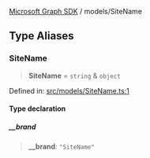 [Microsoft Graph SDK](../README.md) / models/SiteName

## Type Aliases

### SiteName

> **SiteName** = `string` & `object`

Defined in: [src/models/SiteName.ts:1](https://github.com/Future-Secure-AI/microsoft-graph/blob/main/src/models/SiteName.ts#L1)

#### Type declaration

##### \_\_brand

> **\_\_brand**: `"SiteName"`
